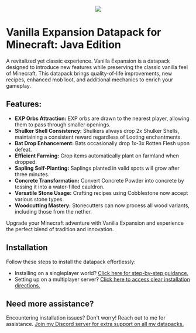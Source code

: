 <p align="center">
  <img src="https://i.imgur.com/ZYxMyqK.png">
</p>

# Vanilla Expansion Datapack for Minecraft: Java Edition

A revitalized yet classic experience. Vanilla Expansion is a datapack designed to introduce new features while preserving the classic vanilla 
feel of Minecraft. This datapack brings quality-of-life improvements, new recipes, enhanced mob loot, and additional mechanics to enrich your 
gameplay.

## Features:

- **EXP Orbs Attraction:** EXP orbs are drawn to the nearest player, allowing them to pass through smaller openings.
- **Shulker Shell Consistency:** Shulkers always drop 2x Shulker Shells, maintaining a consistent reward regardless of Looting enchantments.
- **Bat Drop Enhancement:** Bats occasionally drop 1x-3x Rotten Flesh upon defeat.
- **Efficient Farming:** Crop items automatically plant on farmland when dropped.
- **Sapling Self-Planting:** Saplings planted in valid spots will grow after three minutes.
- **Concrete Transformation:** Convert Concrete Powder into concrete by tossing it into a water-filled cauldron.
- **Versatile Stone Usage:** Crafting recipes using Cobblestone now accept various stone types.
- **Woodcutting Mastery:** Stonecutters can now process all wood variants, including those from the nether.

Upgrade your Minecraft adventure with Vanilla Expansion and experience the perfect blend of tradition and innovation.

## Installation
Follow these steps to install the datapack effortlessly:

- Installing on a singleplayer world? [Click here for step-by-step guidance.](https://github.com/coopersully/vanilla-expansion/wiki/Installation#singleplayer-worlds)
- Setting up on a multiplayer server? [Click here to access clear installation directions.](https://github.com/coopersully/vanilla-expansion/wiki/Installation#multiplayer-worlds)

## Need more assistance?
Encountering installation issues? Don't worry! Reach out to me for assistance. [Join my Discord server for extra support on all my datapacks.](https://discord.gg/ZbrzN5RmyR)
